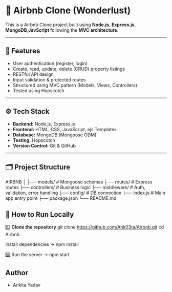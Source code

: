 # 🏡 Airbnb Clone (Wonderlust)

This is a Airbnb Clone project built using **Node.js**, **Express.js**, **MongoDB**,**JavScript** following the **MVC architecture**.

---

## 📌 **Features**

- User authentication (register, login)
- Create, read, update, delete (CRUD) property listings
- RESTful API design
- Input validation & protected routes
- Structured using MVC pattern (Models, Views, Controllers)
- Tested using Hopscotch

---

## ⚙️ **Tech Stack**

- **Backend:** Node.js, Express.js
- **Frontend:** HTML, CSS, JavaScript, ejs Templates
- **Database:** MongoDB (Mongoose ODM)
- **Testing:** Hopscotch
- **Version Control:** Git & GitHub


---

## 🗂️ **Project Structure**
AIRBNB
│
├── models/ # Mongoose schemas
├── routes/ # Express routes
├── controllers/ # Business logic
├── middleware/ # Auth, validation, error handling
├── config/ # DB connection
├── index.js # Main app entry point
├── package.json
└── README.md

## 🚀 **How to Run Locally**

1️⃣ **Clone the repository**
git clone https://github.com/Ank03ta/Airbnb.git
cd Airbnb

Install dependencies
-> npm install

4️⃣ Run the server
-> npm start

 ## Author
- Ankita Yadav
